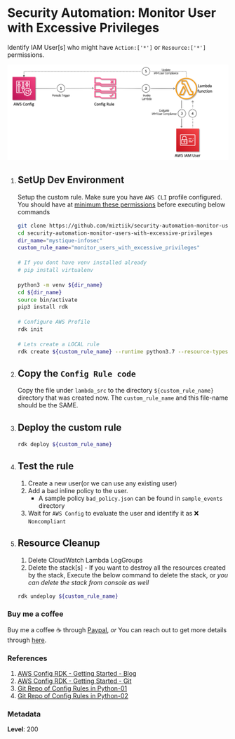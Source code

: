 # Security Automation: Monitor User with Excessive Privileges

 Identify IAM User[s] who might have `Action:['*']`  or `Resource:['*']` permissions.

   ![Security Automation: Monitor User with Excessive Privileges](images/miztiik_github_aws_config_monitor_user_with_excessive_privileges.png)

1. ## SetUp Dev Environment

    Setup the custom rule. Make sure you have `AWS CLI` profile configured. You should have at [minimum these permissions](https://github.com/awslabs/aws-config-rdk/blob/master/policy/rdk-minimum-permissions.json) before executing below commands

    ```sh
    git clone https://github.com/miztiik/security-automation-monitor-users-with-excessive-privileges.git
    cd security-automation-monitor-users-with-excessive-privileges
    dir_name="mystique-infosec"
    custom_rule_name="monitor_users_with_excessive_privileges"

    # If you dont have venv installed already
    # pip install virtualenv

    python3 -m venv ${dir_name}
    cd ${dir_name}
    source bin/activate
    pip3 install rdk

    # Configure AWS Profile
    rdk init

    # Lets create a LOCAL rule
    rdk create ${custom_rule_name} --runtime python3.7 --resource-types AWS::IAM::User
    ```

1. ## Copy the `Config Rule code`

    Copy the file under `lambda_src` to the directory `${custom_rule_name}` directory that was created now. The `custom_rule_name` and this file-name should be the SAME.

1. ## Deploy the custom rule

    ```sh
    rdk deploy ${custom_rule_name}
    ```

1. ## Test the rule

    1. Create a new user(or we can use any existing user)
    1. Add a bad inline policy to the user.
        - A sample policy `bad_policy.json` can be found in `sample_events` directory
    1. Wait for `AWS Config` to evaluate the user and identify it as :x: `Noncompliant`

1. ## Resource Cleanup

    1. Delete CloudWatch Lambda LogGroups
    1. Delete the stack[s] - If you want to destroy all the resources created by the stack, Execute the below command to delete the stack, or _you can delete the stack from console as well_

      ```sh
      rdk undeploy ${custom_rule_name}
      ```

### Buy me a coffee

Buy me a coffee ☕ through [Paypal](https://paypal.me/valaxy), _or_ You can reach out to get more details through [here](https://youtube.com/c/valaxytechnologies/about).

### References

1. [AWS Config RDK - Getting Started - Blog](https://aws.amazon.com/blogs/mt/how-to-develop-custom-aws-config-rules-using-the-rule-development-kit/)
1. [AWS Config RDK - Getting Started - Git](https://github.com/awslabs/aws-config-rdk)
1. [Git Repo of Config Rules in Python-01](https://github.com/awslabs/aws-config-rules/tree/master/python)
1. [Git Repo of Config Rules in Python-02](https://github.com/dome9/cloud-bots/tree/master/bots)

### Metadata

**Level**: 200
